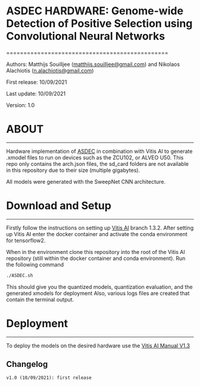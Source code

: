 # ASDEC HARDWARE: Genome-wide Detection of Positive Selection using Convolutional Neural Networks
===============================================

Authors: Matthijs Souilljee (matthijs.souilljee@gmail.com) and Nikolaos Alachiotis (n.alachiotis@gmail.com)

First release: 10/09/2021

Last update: 10/09/2021

Version: 1.0

# ABOUT
-----
Hardware implementation of [ASDEC](https://github.com/SMattieS/ASDEC) in combination with Vitis AI to generate .xmodel files to run on devices such as the ZCU102, or ALVEO U50.
This repo only contains the arch.json files, the sd_card folders are not available in this repository due to their size (multiple gigabytes).

All models were generated with the SweepNet CNN architecture.

# Download and Setup
--------------------
Firstly follow the instructions on setting up [Vitis AI](https://github.com/Xilinx/Vitis-AI/tree/1.3.2) branch 1.3.2.
After setting up Vitis AI enter the docker container and activate the conda environment for tensorflow2.

When in the environment clone this repository into the root of the Vitis AI repository (still within the docker container and conda environment).
Run the following command
```bash
./ASDEC.sh
```
This should give you the quantized models, quantization evaluation, and the generated xmodels for deployment
Also, various logs files are created that contain the terminal output.

# Deployment
--------------------
To deploy the models on the desired hardware use the [Vitis AI Manual V1.3](https://www.xilinx.com/support/documentation/sw_manuals/vitis_ai/1_3/ug1414-vitis-ai.pdf)

Changelog
----------
	v1.0 (10/09/2021): first release
